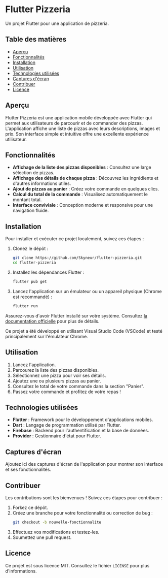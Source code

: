 # Flutter Pizzeria

Un projet Flutter pour une application de pizzeria.

## Table des matières

- [Aperçu](#aperçu)
- [Fonctionnalités](#fonctionnalités)
- [Installation](#installation)
- [Utilisation](#utilisation)
- [Technologies utilisées](#technologies-utilisées)
- [Captures d'écran](#captures-décran)
- [Contribuer](#contribuer)
- [Licence](#licence)

## Aperçu

Flutter Pizzeria est une application mobile développée avec Flutter qui permet aux utilisateurs de parcourir et de commander des pizzas. L'application affiche une liste de pizzas avec leurs descriptions, images et prix. Son interface simple et intuitive offre une excellente expérience utilisateur.

## Fonctionnalités

- **Affichage de la liste des pizzas disponibles** : Consultez une large sélection de pizzas.
- **Affichage des détails de chaque pizza** : Découvrez les ingrédients et d'autres informations utiles.
- **Ajout de pizzas au panier** : Créez votre commande en quelques clics.
- **Calcul du total de la commande** : Visualisez automatiquement le montant total.
- **Interface conviviale** : Conception moderne et responsive pour une navigation fluide.

## Installation

Pour installer et exécuter ce projet localement, suivez ces étapes :

1. Clonez le dépôt :
   ```bash
   git clone https://github.com/Skyneur/flutter-pizzeria.git
   cd flutter-pizzeria
   ```

2. Installez les dépendances Flutter :
   ```bash
   flutter pub get
   ```

3. Lancez l'application sur un émulateur ou un appareil physique (Chrome est recommandé) :
   ```bash
   flutter run
   ```

Assurez-vous d'avoir Flutter installé sur votre système. Consultez [la documentation officielle](https://flutter.dev/docs/get-started/install) pour plus de détails.

Ce projet a été développé en utilisant Visual Studio Code (VSCode) et testé principalement sur l'émulateur Chrome.

## Utilisation

1. Lancez l'application.
2. Parcourez la liste des pizzas disponibles.
3. Sélectionnez une pizza pour voir ses détails.
4. Ajoutez une ou plusieurs pizzas au panier.
5. Consultez le total de votre commande dans la section "Panier".
6. Passez votre commande et profitez de votre repas !

## Technologies utilisées

- **Flutter** : Framework pour le développement d'applications mobiles.
- **Dart** : Langage de programmation utilisé par Flutter.
- **Firebase** : Backend pour l'authentification et la base de données.
- **Provider** : Gestionnaire d'état pour Flutter.

## Captures d'écran

Ajoutez ici des captures d'écran de l'application pour montrer son interface et ses fonctionnalités.

## Contribuer

Les contributions sont les bienvenues ! Suivez ces étapes pour contribuer :

1. Forkez ce dépôt.
2. Créez une branche pour votre fonctionnalité ou correction de bug :
   ```bash
   git checkout -b nouvelle-fonctionnalite
   ```
3. Effectuez vos modifications et testez-les.
4. Soumettez une pull request.

## Licence

Ce projet est sous licence MIT. Consultez le fichier `LICENSE` pour plus d'informations.